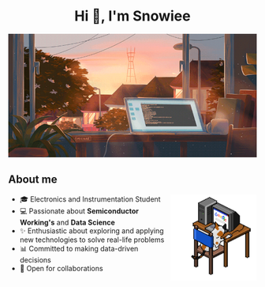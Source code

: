 <h1 align="center">Hi 👋, I'm Snowiee</h1>
<p align="center">
   <img src="https://github.com/snowieeeee/snowieeeee/blob/main/c490ca0a25bc300089e784e635ff465f.gif" height="250" width="600"/>
<p>
  
## About me

<picture> <img align="right" src="https://github.com/snowieeeee/snowieeeee/blob/main/3qh2.gif" width = 175px></picture>

- 🎓 Electronics and Instrumentation Student
- 💻 Passionate about **Semiconductor Working's** and **Data Science**
- ✨ Enthusiastic about exploring and applying new technologies to solve real-life problems
- 📊 Committed to making data-driven decisions
- 🤝 Open for collaborations
